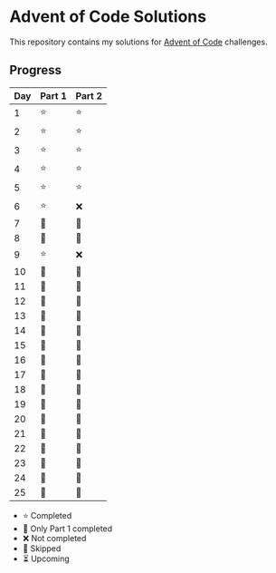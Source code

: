 # Advent of Code Solutions

This repository contains my solutions for [Advent of Code](https://adventofcode.com/) challenges.

## Progress
| Day   | Part 1 | Part 2 |
|-------|--------|--------|
|  1    |   ⭐️   |   ⭐️   |
|  2    |   ⭐️   |   ⭐️   |
|  3    |   ⭐️   |   ⭐️   |
|  4    |   ⭐️   |   ⭐️   |
|  5    |   ⭐️   |   ⭐️   |
|  6    |   ⭐️   |   ❌   |
|  7    |   🚫   |   🚫   |
|  8    |   🚫   |   🚫   |
|  9    |   ⭐️   |   ❌   |
| 10    |   🚫   |   🚫   |
| 11    |   🚫   |   🚫   |
| 12    |   🚫   |   🚫   |
| 13    |   🚫   |   🚫   |
| 14    |   🚫   |   🚫   |
| 15    |   🚫   |   🚫   |
| 16    |   🚫   |   🚫   |
| 17    |   🚫   |   🚫   |
| 18    |   🚫   |   🚫   |
| 19    |   🚫   |   🚫   |
| 20    |   🚫   |   🚫   |
| 21    |   🚫   |   🚫   |
| 22    |   🚫   |   🚫   |
| 23    |   🚫   |   🚫   |
| 24    |   🚫   |   🚫   |
| 25    |   🚫   |   🚫   |

- ⭐️ Completed
- 🌟 Only Part 1 completed
- ❌ Not completed
- 🚫 Skipped
- ⏳ Upcoming
